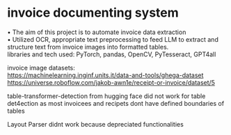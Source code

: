 # invoice documenting system

•	The aim of this project is to automate invoice data extraction <br/>
•	Utilized OCR, appropriate text preprocessing to feed LLM to extract and structure text from invoice images into formatted tables. <br/>
libraries and tech used: PyTorch, pandas, OpenCV, PyTesseract,  GPT4all

invoice image datasets:<br/>
https://machinelearning.inginf.units.it/data-and-tools/ghega-dataset<br/>
https://universe.roboflow.com/jakob-awn1e/receipt-or-invoice/dataset/5



table-transformer-detection from hugging face did not work for table det4ection as most invoicees and recipets dont have defined boundaries of tables

Layout Parser didnt work because depreciated functionalities
